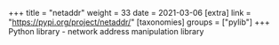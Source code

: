 +++
title = "netaddr"
weight = 33
date = 2021-03-06
[extra]
link = "https://pypi.org/project/netaddr/"
[taxonomies]
groups = ["pylib"]
+++
Python library - network address manipulation library

